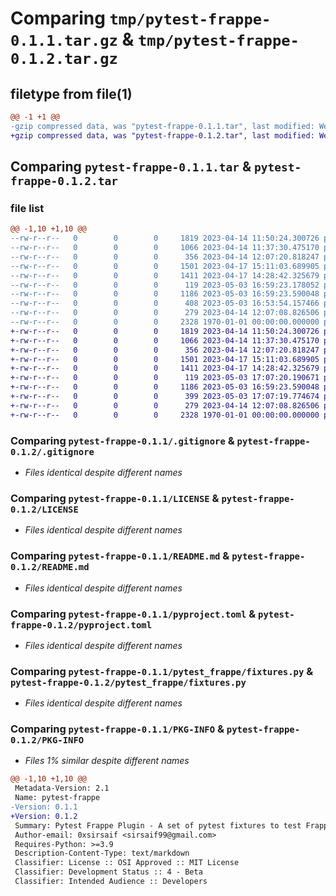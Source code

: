 # Comparing `tmp/pytest-frappe-0.1.1.tar.gz` & `tmp/pytest-frappe-0.1.2.tar.gz`

## filetype from file(1)

```diff
@@ -1 +1 @@
-gzip compressed data, was "pytest-frappe-0.1.1.tar", last modified: Wed May  3 17:02:23 2023, max compression
+gzip compressed data, was "pytest-frappe-0.1.2.tar", last modified: Wed May  3 17:08:09 2023, max compression
```

## Comparing `pytest-frappe-0.1.1.tar` & `pytest-frappe-0.1.2.tar`

### file list

```diff
@@ -1,10 +1,10 @@
--rw-r--r--   0        0        0     1819 2023-04-14 11:50:24.300726 pytest-frappe-0.1.1/.gitignore
--rw-r--r--   0        0        0     1066 2023-04-14 11:37:30.475170 pytest-frappe-0.1.1/LICENSE
--rw-r--r--   0        0        0      356 2023-04-14 12:07:20.818247 pytest-frappe-0.1.1/Makefile
--rw-r--r--   0        0        0     1501 2023-04-17 15:11:03.689905 pytest-frappe-0.1.1/README.md
--rw-r--r--   0        0        0     1411 2023-04-17 14:28:42.325679 pytest-frappe-0.1.1/pyproject.toml
--rw-r--r--   0        0        0      119 2023-05-03 16:59:23.178052 pytest-frappe-0.1.1/pytest_frappe/__init__.py
--rw-r--r--   0        0        0     1186 2023-05-03 16:59:23.590048 pytest-frappe-0.1.1/pytest_frappe/fixtures.py
--rw-r--r--   0        0        0      408 2023-05-03 16:53:54.157466 pytest-frappe-0.1.1/pytest_frappe/plugin.py
--rw-r--r--   0        0        0      279 2023-04-14 12:07:08.826506 pytest-frappe-0.1.1/setup.cfg
--rw-r--r--   0        0        0     2328 1970-01-01 00:00:00.000000 pytest-frappe-0.1.1/PKG-INFO
+-rw-r--r--   0        0        0     1819 2023-04-14 11:50:24.300726 pytest-frappe-0.1.2/.gitignore
+-rw-r--r--   0        0        0     1066 2023-04-14 11:37:30.475170 pytest-frappe-0.1.2/LICENSE
+-rw-r--r--   0        0        0      356 2023-04-14 12:07:20.818247 pytest-frappe-0.1.2/Makefile
+-rw-r--r--   0        0        0     1501 2023-04-17 15:11:03.689905 pytest-frappe-0.1.2/README.md
+-rw-r--r--   0        0        0     1411 2023-04-17 14:28:42.325679 pytest-frappe-0.1.2/pyproject.toml
+-rw-r--r--   0        0        0      119 2023-05-03 17:07:20.190671 pytest-frappe-0.1.2/pytest_frappe/__init__.py
+-rw-r--r--   0        0        0     1186 2023-05-03 16:59:23.590048 pytest-frappe-0.1.2/pytest_frappe/fixtures.py
+-rw-r--r--   0        0        0      399 2023-05-03 17:07:19.774674 pytest-frappe-0.1.2/pytest_frappe/plugin.py
+-rw-r--r--   0        0        0      279 2023-04-14 12:07:08.826506 pytest-frappe-0.1.2/setup.cfg
+-rw-r--r--   0        0        0     2328 1970-01-01 00:00:00.000000 pytest-frappe-0.1.2/PKG-INFO
```

### Comparing `pytest-frappe-0.1.1/.gitignore` & `pytest-frappe-0.1.2/.gitignore`

 * *Files identical despite different names*

### Comparing `pytest-frappe-0.1.1/LICENSE` & `pytest-frappe-0.1.2/LICENSE`

 * *Files identical despite different names*

### Comparing `pytest-frappe-0.1.1/README.md` & `pytest-frappe-0.1.2/README.md`

 * *Files identical despite different names*

### Comparing `pytest-frappe-0.1.1/pyproject.toml` & `pytest-frappe-0.1.2/pyproject.toml`

 * *Files identical despite different names*

### Comparing `pytest-frappe-0.1.1/pytest_frappe/fixtures.py` & `pytest-frappe-0.1.2/pytest_frappe/fixtures.py`

 * *Files identical despite different names*

### Comparing `pytest-frappe-0.1.1/PKG-INFO` & `pytest-frappe-0.1.2/PKG-INFO`

 * *Files 1% similar despite different names*

```diff
@@ -1,10 +1,10 @@
 Metadata-Version: 2.1
 Name: pytest-frappe
-Version: 0.1.1
+Version: 0.1.2
 Summary: Pytest Frappe Plugin - A set of pytest fixtures to test Frappe applications
 Author-email: 0xsirsaif <sirsaif99@gmail.com>
 Requires-Python: >=3.9
 Description-Content-Type: text/markdown
 Classifier: License :: OSI Approved :: MIT License
 Classifier: Development Status :: 4 - Beta
 Classifier: Intended Audience :: Developers
```

